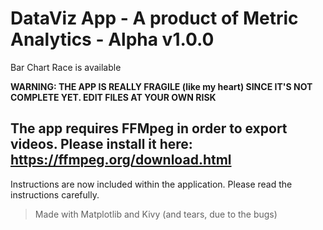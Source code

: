 # DataViz App - A product of Metric Analytics - Alpha v1.0.0 
Bar Chart Race is available

**WARNING: THE APP IS REALLY FRAGILE (like my heart) SINCE IT'S NOT COMPLETE YET. EDIT FILES AT YOUR OWN RISK**

## The app requires FFMpeg in order to export videos. Please install it here: https://ffmpeg.org/download.html

Instructions are now included within the application. Please read the instructions carefully.

>Made with Matplotlib and Kivy (and tears, due to the bugs)
